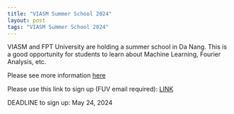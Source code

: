```yaml
---
title: "VIASM Summer School 2024"
layout: post
tags: "VIASM Summer School 2024"
---
```


VIASM and FPT University are holding a summer school in Da Nang.
This is a good opportunity for students to learn about Machine Learning, 
Fourier Analysis, etc.

Please see more information [here](https://viasm.edu.vn/hdkh/truong-he-toan-hoc-sinh-vien-2024)

Please use this link to sign up (FUV email required):
[LINK]( https://fuveduvn-my.sharepoint.com/:x:/g/personal/son_van_fulbright_edu_vn/EeXmnN-f-1JPjyIEM8SZuVgBTJ6wFx05wgH6tVD013b5Cg?e=pWoA4j)

DEADLINE to sign up: May 24, 2024
